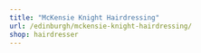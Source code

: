 ```yaml
---
title: "McKensie Knight Hairdressing"
url: /edinburgh/mckensie-knight-hairdressing/
shop: hairdresser
---
```

